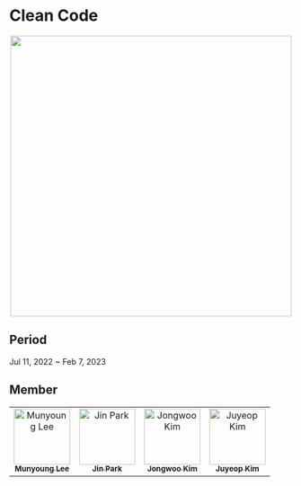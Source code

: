 # Clean Code
<p align="center">
<img height=500 src=https://user-images.githubusercontent.com/49600974/217539295-1c3e9233-0d5e-453b-99f3-24da484df465.png />
</p>

## Period
Jul 11, 2022 ~ Feb 7, 2023

## Member
<table>
  <tbody>
    <tr>
      <td align="center">
        <a href="https://github.com/munyoung03"><img src="https://avatars.githubusercontent.com/u/54434010?v=4" width="100px;" alt="Munyoung Lee"/>
        <br/>
        <sub><b>Munyoung Lee</b></sub>
        </a>
        <br/>
      </td>
      <td align="center">
        <a href="https://github.com/ParkJin0318"><img src="https://avatars.githubusercontent.com/u/50200481?v=4" width="100px;" alt="Jin Park"/>
        <br/>
        <sub><b>Jin Park</b></sub>
        </a>
        <br/>
      </td>
      <td align="center">
        <a href="https://github.com/kimjw2003"><img src="https://avatars.githubusercontent.com/u/55072002?v=4" width="100px;" alt="Jongwoo Kim"/>
        <br/>
        <sub><b>Jongwoo Kim</b></sub>
        </a>
        <br/>
      </td>
      <td align="center">
        <a href="https://github.com/juyeop03"><img src="https://avatars.githubusercontent.com/u/49600974?v=4" width="100px;" alt="Juyeop Kim"/>
        <br/>
        <sub><b>Juyeop Kim</b></sub>
        </a>
        <br/>
      </td>
    </tr>
  </tbody>
</table>

